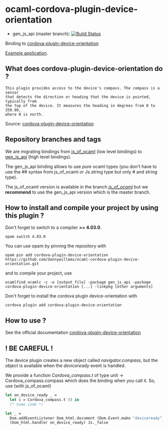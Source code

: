 # ocaml-cordova-plugin-device-orientation

* gen_js_api (master branch): [![Build Status](https://travis-ci.org/dannywillems/ocaml-cordova-plugin-device-orientation.svg?branch=master)](https://travis-ci.org/dannywillems/ocaml-cordova-plugin-device-orientation)

Binding to
[cordova-plugin-device-orientation](https://github.com/apache/cordova-plugin-device-orientation)

[Example
application](https://github.com/dannywillems/ocaml-cordova-plugin-device-orientation-example).

## What does cordova-plugin-device-orientation do ?

```
This plugin provides access to the device's compass. The compass is a sensor
that detects the direction or heading that the device is pointed, typically from
the top of the device. It measures the heading in degrees from 0 to 359.99,
where 0 is north.
```

Source: [cordova-plugin-device-orientation](https://github.com/apache/cordova-plugin-device-orientation)

## Repository branches and tags

We are migrating bindings from
[js_of_ocaml](https://github.com/ocsigen/js_of_ocaml) (low level bindings) to
[gen_js_api](https://github.com/lexifi/gen_js_api) (high level bindings).

The gen_js_api binding allows to use *pure* ocaml types (you don't have to use
the ## syntax from js_of_ocaml or Js.string type but only # and string type).

The js_of_ocaml version is available in the branch
[*js_of_ocaml*](https://github.com/dannywillems/ocaml-cordova-plugin-device-orientation/tree/js_of_ocaml)
but we **recommend** to use the gen_js_api version which is the master branch.

## How to install and compile your project by using this plugin ?

Don't forget to switch to a compiler **>= 4.03.0**.
```Shell
opam switch 4.03.0
```

You can use opam by pinning the repository with
```Shell
opam pin add cordova-plugin-device-orientation https://github.com/dannywillems/ocaml-cordova-plugin-device-orientation.git
```

and to compile your project, use
```Shell
ocamlfind ocamlc -c -o [output_file] -package gen_js_api -package cordova-plugin-device-orientation [...] -linkpkg [other arguments]
```

Don't forget to install the cordova plugin device-orientation with
```Shell
cordova plugin add cordova-plugin-device-orientation
```

## How to use ?

See the official documentation
[cordova-plugin-device-orientation](https://github.com/apache/cordova-plugin-device-orientation)

## ! BE CAREFUL !

The device plugin creates a new object called *navigator.compass*, but the object is
available when the *deviceready* event is handled.

We provide a function *Cordova_compass.t* of type unit -> Cordova_compass.compass
which does the binding when you call it.
So, use (with js_of_ocaml)

```OCaml
let on_device_ready _ =
  let c = Cordova_compass.t () in
  (* Some code *)

let _ =
  Dom.addEventListener Dom_html.document (Dom.Event.make "deviceready")
  (Dom_html.handler on_device_ready) Js._false
```

